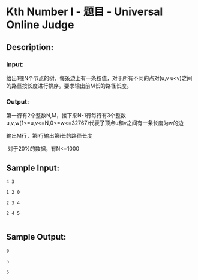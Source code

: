 # Kth Number I   - 题目 - Universal Online Judge

## Description: 



### Input: 

 给出1棵N个节点的树，每条边上有一条权值，对于所有不同的点对(u,v u<v)之间的路径按长度进行排序。要求输出前M长的路径长度。

### Output: 





第一行有2个整数N,M，接下来N-1行每行有3个整数u,v,w(1<=u,v<=N,0<=w<=32767)代表了顶点u和v之间有一条长度为w的边



输出M行，第i行输出第i长的路径长度



 对于20%的数据，有N<=1000


## Sample Input: 
```
4 3

1 2 0

2 3 4

2 4 5


```

## Sample Output: 
```
9

5

5


```
